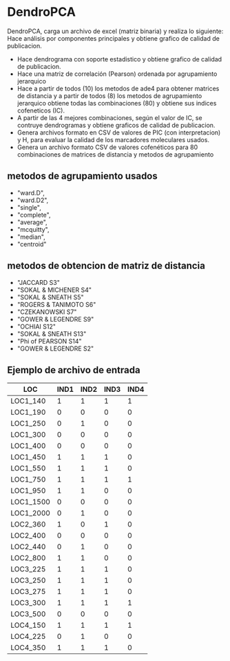# DendroPCA

DendroPCA, carga un archivo de excel (matriz binaria) y realiza lo siguiente:
Hace análisis por componentes principales y obtiene grafico de calidad de publicacion. 
- Hace dendrograma con soporte estadistico y obtiene grafico de calidad de publicacion. 
- Hace una matriz de correlación (Pearson) ordenada por agrupamiento jerarquico
- Hace a partir de todos (10) los metodos de ade4 para obtener matrices de distancia y a partir de todos (8) los metodos de agrupamiento jerarquico
obtiene todas las combinaciones (80) y obtiene sus indices cofeneticos (IC).
- A partir de las 4 mejores combinaciones, según el valor de IC, se contruye dendrogramas y obtiene graficos de calidad de publicacion.
- Genera archivos formato en CSV de valores de PIC (con interpretacion) y H, para evaluar la calidad de los marcadores moleculares usados.
- Genera un archivo formato CSV de valores cofenéticos para 80 combinaciones de matrices de distancia y metodos de agrupamiento

## metodos de agrupamiento usados
- "ward.D",
- "ward.D2",
- "single",
- "complete",
- "average",
- "mcquitty",
- "median",
- "centroid"

## metodos de obtencion de matriz de distancia
- "JACCARD S3"
- "SOKAL & MICHENER S4"
- "SOKAL & SNEATH S5"
- "ROGERS & TANIMOTO S6"
- "CZEKANOWSKI S7"
- "GOWER & LEGENDRE S9"
- "OCHIAI S12"
- "SOKAL & SNEATH S13"
- "Phi of PEARSON S14"
- "GOWER & LEGENDRE S2"

## Ejemplo de archivo de entrada
LOC	| IND1	 |IND2	| IND3 | IND4 |
----|--------|------|------|------|
LOC1_140	| 1	| 1	| 1	| 1 |
LOC1_190	| 0 | 0 | 0 | 0 |
LOC1_250	|	0 |	1 | 0 | 0 |
LOC1_300	| 0 | 0 | 0 | 0 |
LOC1_400	| 0 | 0 | 0 | 0 |
LOC1_450	| 1 |	1	| 1 | 0 |
LOC1_550	| 1 |	1 |	1 | 0 |
LOC1_750	| 1 |	1 |	1 |	1 |
LOC1_950	| 1	|	1 |	0 | 0 |
LOC1_1500	| 0 | 0 | 0 | 0 |
LOC1_2000	|	0 |	1 | 0 | 0 |
LOC2_360	| 1	| 0 |	1 | 0 |
LOC2_400	|	0 | 0 | 0 | 0 |
LOC2_440	|	0 |	1 | 0 | 0 |
LOC2_800	| 1	|	1 |	0 | 0 |
LOC3_225	| 1	| 1 |	1 |	0 |
LOC3_250	| 1 |	1 |	1 |	0 |
LOC3_275	| 1	| 1 |	1 |	0 |
LOC3_300	| 1	| 1	| 1	| 1 |
LOC3_500	| 0 | 0 | 0 | 0 |
LOC4_150	| 1 | 1	| 1 |	1 |
LOC4_225	| 0 |	1 | 0 | 0 |
LOC4_350	| 1 | 1	| 1 | 0 |

